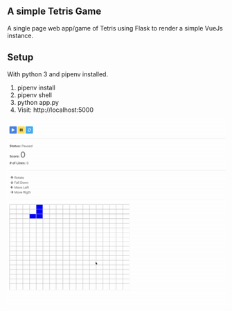 ##  A simple Tetris Game

A single page web app/game of Tetris using Flask to render a simple VueJs instance.


## Setup

With python 3 and pipenv installed.

1. pipenv install
2. pipenv shell
3. python app.py
4. Visit: http://localhost:5000

![](giff/yet-another-tetris.gif)
